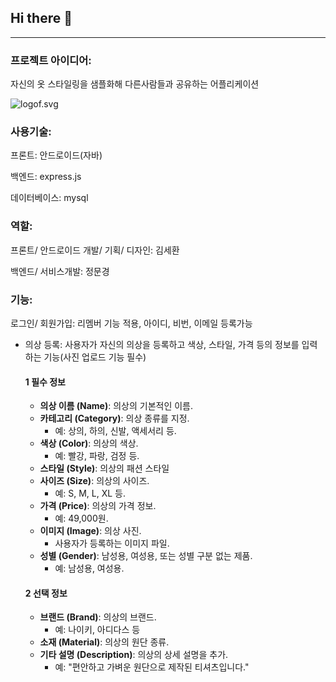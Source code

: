 ## Hi there 👋
---
### 프로젝트 아이디어:

자신의 옷 스타일링을 샘플화해 다른사람들과 공유하는 어플리케이션

![logof.svg](https://prod-files-secure.s3.us-west-2.amazonaws.com/6224436c-4c98-43ba-8f73-a3314ba0bef2/c29e8972-14c4-4800-b32d-495434acb4a2/logof.svg)

### 사용기술:

프론트: 안드로이드(자바)

백엔드: express.js

데이터베이스: mysql

### 역할:

프론트/ 안드로이드 개발/ 기획/ 디자인: 김세환

백엔드/ 서비스개발: 정문경

### 기능:

로그인/ 회원가입: 리멤버 기능 적용, 아이디, 비번, 이메일 등록가능

- 의상 등록: 사용자가 자신의 의상을 등록하고 색상, 스타일, 가격 등의 정보를 입력하는 기능(사진 업로드 기능 필수)
    
    #### 1 필수 **정보**
    
    - **의상 이름 (Name)**: 의상의 기본적인 이름.
    - **카테고리 (Category)**: 의상 종류를 지정.
        - 예: 상의, 하의, 신발, 액세서리 등.
    - **색상 (Color)**: 의상의 색상.
        - 예: 빨강, 파랑, 검정 등.
    - **스타일 (Style)**: 의상의 패션 스타일
    - **사이즈 (Size)**: 의상의 사이즈.
        - 예: S, M, L, XL 등.
    - **가격 (Price)**: 의상의 가격 정보.
        - 예: 49,000원.
    - **이미지 (Image)**: 의상 사진.
        - 사용자가 등록하는 이미지 파일.
    - **성별 (Gender)**: 남성용, 여성용, 또는 성별 구분 없는 제품.
        - 예: 남성용, 여성용.
    
    #### 2 **선택 정보**
    
    - **브랜드 (Brand)**: 의상의 브랜드.
        - 예: 나이키, 아디다스 등
    - **소재 (Material)**: 의상의 원단 종류.
    - **기타 설명 (Description)**: 의상의 상세 설명을 추가.
        - 예: "편안하고 가벼운 원단으로 제작된 티셔츠입니다."
